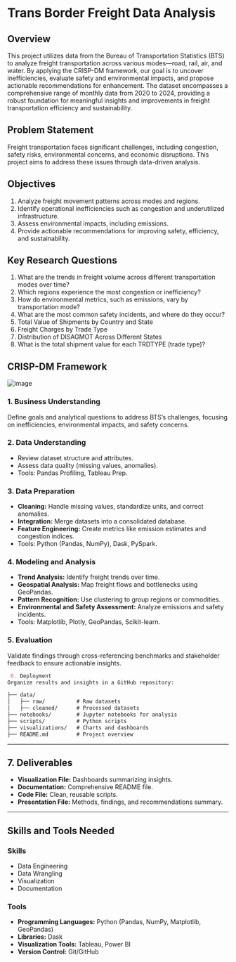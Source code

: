 # Trans Border Freight Data Analysis

## Overview
This project utilizes data from the Bureau of Transportation Statistics (BTS) to analyze freight transportation across various modes—road, rail, air, and water. By applying the CRISP-DM framework, our goal is to uncover inefficiencies, evaluate safety and environmental impacts, and propose actionable recommendations for enhancement. The dataset encompasses a comprehensive range of monthly data from 2020 to 2024, providing a robust foundation for meaningful insights and improvements in freight transportation efficiency and sustainability.

## Problem Statement
Freight transportation faces significant challenges, including congestion, safety risks, environmental concerns, and economic disruptions. This project aims to address these issues through data-driven analysis.

## Objectives
1. Analyze freight movement patterns across modes and regions.
2. Identify operational inefficiencies such as congestion and underutilized infrastructure.
3. Assess environmental impacts, including emissions.
4. Provide actionable recommendations for improving safety, efficiency, and sustainability.

## Key Research Questions
1. What are the trends in freight volume across different transportation modes over time?
2. Which regions experience the most congestion or inefficiency?
3. How do environmental metrics, such as emissions, vary by transportation mode?
4. What are the most common safety incidents, and where do they occur?
5. Total Value of Shipments by Country and State
6. Freight Charges by Trade Type
7. Distribution of DISAGMOT Across Different States
8. What is the total shipment value for each TRDTYPE (trade type)?

## CRISP-DM Framework
![image](https://github.com/user-attachments/assets/957c8c94-19e1-445b-a24c-63dacb46669f)

### 1. Business Understanding
Define goals and analytical questions to address BTS’s challenges, focusing on inefficiencies, environmental impacts, and safety concerns.

### 2. Data Understanding
- Review dataset structure and attributes.
- Assess data quality (missing values, anomalies).
- Tools: Pandas Profiling, Tableau Prep.

### 3. Data Preparation
- **Cleaning:** Handle missing values, standardize units, and correct anomalies.
- **Integration:** Merge datasets into a consolidated database.
- **Feature Engineering:** Create metrics like emission estimates and congestion indices.
- Tools: Python (Pandas, NumPy), Dask, PySpark.

### 4. Modeling and Analysis
- **Trend Analysis:** Identify freight trends over time.
- **Geospatial Analysis:** Map freight flows and bottlenecks using GeoPandas.
- **Pattern Recognition:** Use clustering to group regions or commodities.
- **Environmental and Safety Assessment:** Analyze emissions and safety incidents.
- Tools: Matplotlib, Plotly, GeoPandas, Scikit-learn.

### 5. Evaluation
Validate findings through cross-referencing benchmarks and stakeholder feedback to ensure actionable insights.

```markdown
 6. Deployment
Organize results and insights in a GitHub repository:

├── data/
│   ├── raw/          # Raw datasets
│   ├── cleaned/      # Processed datasets
├── notebooks/        # Jupyter notebooks for analysis
├── scripts/          # Python scripts
├── visualizations/   # Charts and dashboards
├── README.md         # Project overview
```

---

## 7. Deliverables
- **Visualization File:** Dashboards summarizing insights.
- **Documentation:** Comprehensive README file.
- **Code File:** Clean, reusable scripts.
- **Presentation File:** Methods, findings, and recommendations summary.

---

## Skills and Tools Needed
### Skills
- Data Engineering
- Data Wrangling
- Visualization
- Documentation

### Tools
- **Programming Languages:** Python (Pandas, NumPy, Matplotlib, GeoPandas)
- **Libraries:** Dask
- **Visualization Tools:** Tableau, Power BI
- **Version Control:** Git/GitHub
```
